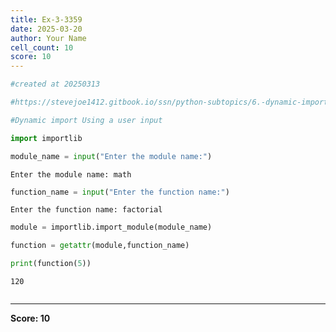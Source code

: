 ```yaml
---
title: Ex-3-3359
date: 2025-03-20
author: Your Name
cell_count: 10
score: 10
---
```


```python
#created at 20250313
```


```python
#https://stevejoe1412.gitbook.io/ssn/python-subtopics/6.-dynamic-imports
```


```python
#Dynamic import Using a user input
```


```python
import importlib
```


```python
module_name = input("Enter the module name:")
```

    Enter the module name: math



```python
function_name = input("Enter the function name:")
```

    Enter the function name: factorial



```python
module = importlib.import_module(module_name)
```


```python
function = getattr(module,function_name)
```


```python
print(function(5))
```

    120



```python

```


---
**Score: 10**